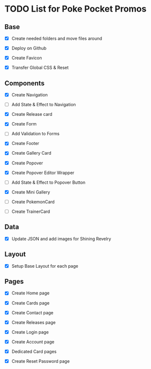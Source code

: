 # TODO List for Poke Pocket Promos

## Base

- [x] Create needed folders and move files around

- [x] Deploy on Github

- [x] Create Favicon

- [x] Transfer Global CSS & Reset

## Components

- [x] Create Navigation

- [ ] Add State & Effect to Navigation

- [x] Create Release card

- [x] Create Form

- [ ] Add Validation to Forms

- [x] Create Footer

- [x] Create Gallery Card

- [x] Create Popover

- [x] Create Popover Editor Wrapper

- [ ] Add State & Effect to Popover Button

- [x] Create Mini Gallery

- [ ] Create PokemonCard

- [ ] Create TrainerCard

## Data

- [x] Update JSON and add images for Shining Revelry

## Layout

- [x] Setup Base Layout for each page

## Pages

- [x] Create Home page

- [x] Create Cards page

- [x] Create Contact page

- [x] Create Releases page

- [x] Create Login page

- [x] Create Account page

- [x] Dedicated Card pages

- [x] Create Reset Password page